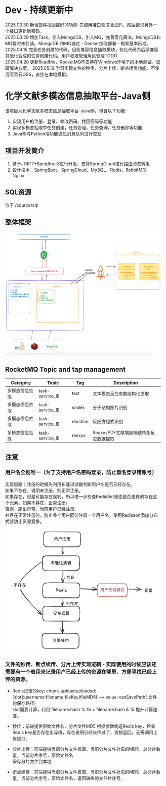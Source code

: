 # Dev - 持续更新中

2025.03.30 新增邮件找回密码的功能-先调用接口获取验证码，然后请求另外一个接口更新新密码。  
2025.03.29 增加Task，引入MongoDB，引入MQ，完善雪花算法，MongoDB和MQ暂时未封装。MongoDB 和MQ通过 - Docker拉取部署 -
框架基本形成。  
2025.04.15 完善任务创建的代码，目前兼容信息抽取模块，优化代码为后续兼容其他化合成的任务创建代码。用户权限管理角色管理TODO  
2025.04.20 更新ReadMe，RocketMQ不支持在Windows环境下的本地测试，调研解决方案。
2025.05.19 学习实现文件的秒传、分片上传、断点续传功能。不使用阿里云OSS，直接在本地模拟。

# 化学文献多模态信息抽取平台-Java侧

该项目为化学文献多模态信息抽取平台-Java侧，包含以下功能:

1. 实现用户的注册、登录、修改密码、找回密码等功能
2. 实现多模态抽取中任务创建，任务管理，任务查询，任务删除等功能
3. Java侧与Python端功能通过消息队列进行交互

## 项目开发简介

1. 基于JDK17+SprigBoot3进行开发，支持SpringCloud进行路由动态转发
2. 设计技术：SpringBoot、SpringCloud、MySQL、Redis、RabbitMQ、Nginx

## SQL资源

位于 /source/sql

## 整体框架

<img src="./source/image/img.png" width="800" height="400" alt="整体框架">

## RocketMQ Topic and tap management

| Category | Topic           | Tag      | Description             |
|----------|-----------------|----------|-------------------------|
| 多模态信息抽取  | task-service_IE | text     | 文本模态反应参数结构化提取           |
| 多模态信息抽取  | task-service_IE | smiles   | 分子结构图片识别                |
| 多模态信息抽取  | task-service_IE | reaction | 反应方程式识别                 |
| 多模态信息抽取  | task-service_IE | reaxys   | ReaxysPDF文献端到端结构化反应数据提取 |

## 注意

### 用户名全剧唯一（为了支持用户名密码登录，防止重名登录错账号）

实现思路：注册的时候先利用布隆过滤器判断用户名是否已经存在。  
如果不存在，说明未注册，则正常注册。  
如果存在，但是可能存在误判，所以进一步检查RedisSet里面是否是真的存在这个元素，如果不存在，正常注册。  
否则，跑出异常，当前用户已经注册。  
并且在正常注册时，防止多个用户同时注册一个用户名，使用Redisson添加分布式锁防止资源竞争。

<img src="./source/image/username.png" width="500" height="400" alt="用户注册流程">

### 文件的秒传、断点续传、分片上传实现逻辑 - 实际使用的时候应该还需要有一个表用来记录用户已经上传的资源在哪里，方便寻找已经上传的资源。

- Redis记录的key: chunk-upload:uploaded:[slot]:username:filename:fileKey(fileMD5) --> value: ossSavePath(
  文件的保存路径)  
  slot需要计算，利用 filename.hash % 16 = filename.hash & 15 提升计算速度。

- 秒传：前端提供原始文件名、分片文件MD5
  根据参数构造Redis key，检查Redis key是否存在实际值，存在说明已经长传过了，直接返回，无需调用上传接口。
- 分片上传：前端提供当前分片文件资源、当前分片文件对应的MD5，总分片数量，当前分片序号，原始文件名  
  保存分片文件到本地
- 断点续传：前端提供当前分片文件资源、当前分片文件对应的MD5，总分片数量，当前分片序号，原始文件名，返回缺失的文件片序号,



